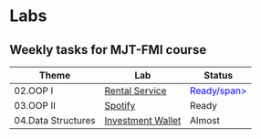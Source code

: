# Labs 
## Weekly tasks for MJT-FMI course


|      Theme         |        Lab        | Status |
|      -------       |        ---        |  ---   |
| 02.OOP I           | [Rental Service](./RentalService)    | <span style="color:blue">Ready/span>  |
| 03.OOP II          | [Spotify](./Spotify)           | Ready  |
| 04.Data Structures | [Investment Wallet](./wallet) | Almost |
